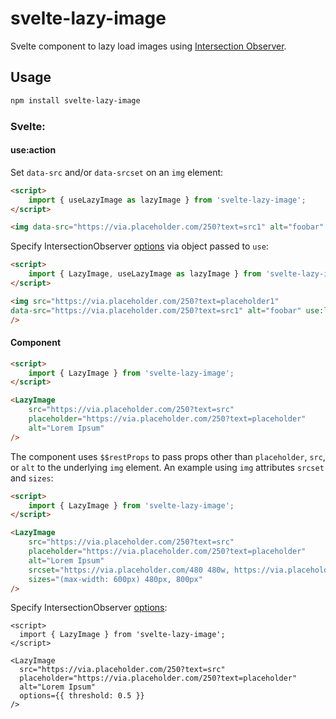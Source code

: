 # svelte-lazy-image

Svelte component to lazy load images using [Intersection Observer](https://developer.mozilla.org/en-US/docs/Web/API/Intersection_Observer_API).

## Usage

```bash
npm install svelte-lazy-image
```

### Svelte:

#### use:action

Set `data-src` and/or `data-srcset` on an `img` element:

```html
<script>
	import { useLazyImage as lazyImage } from 'svelte-lazy-image';
</script>

<img data-src="https://via.placeholder.com/250?text=src1" alt="foobar" use:lazyImage />
```

Specify IntersectionObserver [options](https://developer.mozilla.org/en-US/docs/Web/API/IntersectionObserver/IntersectionObserver) via object passed to `use`:

```html
<script>
	import { LazyImage, useLazyImage as lazyImage } from 'svelte-lazy-image';
</script>

<img src="https://via.placeholder.com/250?text=placeholder1"
data-src="https://via.placeholder.com/250?text=src1" alt="foobar" use:lazyImage={{ threshold: 0.5 }}
/>
```

#### Component

```html
<script>
	import { LazyImage } from 'svelte-lazy-image';
</script>

<LazyImage
	src="https://via.placeholder.com/250?text=src"
	placeholder="https://via.placeholder.com/250?text=placeholder"
	alt="Lorem Ipsum"
/>
```

The component uses `$$restProps` to pass props other than `placeholder`, `src`, or `alt` to the underlying `img` element. An example using `img` attributes `srcset` and `sizes`:

```html
<script>
	import { LazyImage } from 'svelte-lazy-image';
</script>

<LazyImage
	src="https://via.placeholder.com/250?text=src"
	placeholder="https://via.placeholder.com/250?text=placeholder"
	alt="Lorem Ipsum"
	srcset="https://via.placeholder.com/480 480w, https://via.placeholder.com/800 800w"
	sizes="(max-width: 600px) 480px, 800px"
/>
```

Specify IntersectionObserver [options](https://developer.mozilla.org/en-US/docs/Web/API/IntersectionObserver/IntersectionObserver):

```
<script>
  import { LazyImage } from 'svelte-lazy-image';
</script>

<LazyImage
  src="https://via.placeholder.com/250?text=src"
  placeholder="https://via.placeholder.com/250?text=placeholder"
  alt="Lorem Ipsum"
  options={{ threshold: 0.5 }}
/>
```
